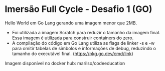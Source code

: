 # Imersão Full Cycle - Desafio 1 (GO)
Hello World em Go Lang gerando uma imagem menor que 2MB.

- Foi utilizada a imagem Scratch para reduzir o tamanho da imagem final. Essa imagem é utilizada para construir containers do zero.
- A compilação do código em Go Lang utiliza as flags de linker -s e -w para omitir tabelas de símbolos e informações de debug, reduzindo o tamanho do executável final. (<https://pkg.go.dev/cmd/link>)

Imagem disponível no docker hub: marilso/codeeducation